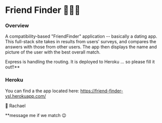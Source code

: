 # Friend Finder 👫🔎🧐

### Overview

A compatibility-based "FriendFinder" application -- basically a dating app. This full-stack site takes in results from users' surveys, and compares the answers with those from other users. The app then displays the name and picture of the user with the best overall match.

Express is handling the routing. It is deployed to Heroku ... so please fill it out!!**

### Heroku

You can find a the app located here:  https://friend-finder-ysl.herokuapp.com/

👾 Rachael

**message me if we match 😉
